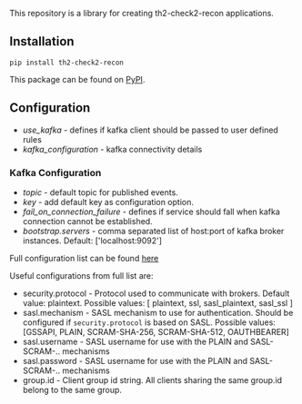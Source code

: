This repository is a library for creating th2-check2-recon applications.

## Installation
```
pip install th2-check2-recon
```
This package can be found on [PyPI](https://pypi.org/project/th2-check2-recon/ "th2-check2-recon").

## Configuration

- *use_kafka* - defines if kafka client should be passed to user defined rules
- *kafka_configuration* - kafka connectivity details

### Kafka Configuration
- *topic* - default topic for published events.
- *key* - add default key as configuration option.
- *fail_on_connection_failure* - defines if service should fall when kafka connection cannot be established.
- *bootstrap.servers* - comma separated list of host:port of kafka broker instances. Default: ['localhost:9092']

Full configuration list can be found [here](https://github.com/confluentinc/librdkafka/blob/master/CONFIGURATION.md)

Useful configurations from full list are:
- security.protocol - Protocol used to communicate with brokers. Default value: plaintext. Possible values: [ plaintext, ssl, sasl_plaintext, sasl_ssl ]
- sasl.mechanism - SASL mechanism to use for authentication. Should be configured if `security.protocol` is based on SASL. Possible values: [GSSAPI, PLAIN, SCRAM-SHA-256, SCRAM-SHA-512, OAUTHBEARER]
- sasl.username - SASL username for use with the PLAIN and SASL-SCRAM-.. mechanisms
- sasl.password - SASL username for use with the PLAIN and SASL-SCRAM-.. mechanisms
- group.id - Client group id string. All clients sharing the same group.id belong to the same group.


